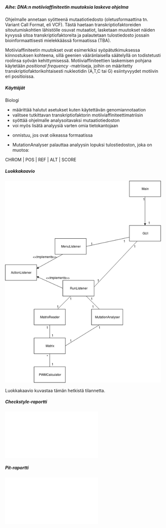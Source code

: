 ##### Aihe: DNA:n motiiviaffiniteetin muutoksia laskeva ohjelma

Ohjelmalle annetaan syötteenä mutaatiotiedosto (oletusformaattina tn. Variant Call Format, eli VCF). Tästä haetaan transkriptiofaktoreiden sitoutumiskohtien lähistölle osuvat mutaatiot, lasketaan muutokset näiden kyvyssä sitoa transkriptiofaktoreita ja palautetaan tulostiedosto jossain bioinformaattisesti mielekkäässä formaatissa (TBA).

Motiiviaffiniteetin muutokset ovat esimerkiksi syöpätutkimuksessa kiinnostuksen kohteena, sillä geenien vääränlaisella säätelyllä on todistetusti roolinsa syövän kehittymisessä. Motiiviaffiniteettien laskemisen pohjana käytetään <i>positional frequency</i> -matriiseja, joihin on määritetty transkriptiofaktorikohtaisesti nukleotidin (A,T,C tai G) esiintyvyydet motiivin eri positioissa.

##### Käyttäjät

Biologi

- määrittää halutut asetukset kuten käytettävän genomiannotaation
- valitsee tutkittavan transkriptiofaktorin motiiviaffiniteettimatriisin
- syöttää ohjelmalle analysoitavaksi mutaatiotiedoston
- voi myös lisätä analyysiä varten omia tietokantojaan
*  onnistuu, jos ovat oikeassa formaatissa
- MutationAnalyser palauttaa analyysin lopuksi tulostiedoston, joka on muotoa:

CHROM | POS | REF | ALT | SCORE

##### Luokkakaavio

![Luokkakaavio](luokkakaavio.png)

Luokkakaavio kuvastaa tämän hetkistä tilannetta.

##### Checkstyle-raportti

![Checkstyle](checkstyle/checkstyle.html)

##### Pit-raportti

![Pit](pit/201704202308/index.html)
